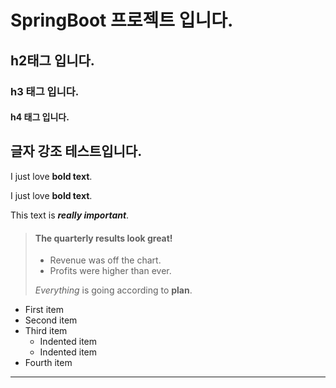 # SpringBoot 프로젝트 입니다.

## h2태그 입니다.

### h3 태그 입니다.

#### h4 태그 입니다.

## 글자 강조 테스트입니다.

I just love **bold text**.

I just love __bold text__.

This text is ***really important***.



> #### The quarterly results look great!
>
> - Revenue was off the chart.
> - Profits were higher than ever.
>
>  *Everything* is going according to **plan**.


- First item
- Second item
- Third item
    - Indented item
    - Indented item
- Fourth item

---
